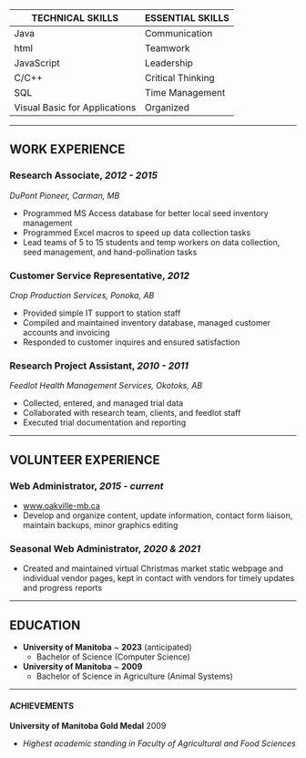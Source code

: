TECHNICAL SKILLS|ESSENTIAL SKILLS
----------------|-----------
Java|Communication
html|Teamwork
JavaScript|Leadership
C/C++|Critical Thinking
SQL|Time Management
Visual Basic for Applications|Organized

_________________
## WORK EXPERIENCE

### Research Associate, _2012 - 2015_
_DuPont Pioneer, Carman, MB_
* Programmed MS Access database for better local seed inventory management
* Programmed Excel macros to speed up data collection tasks
* Lead teams of 5 to 15 students and temp workers on data collection, seed management, and hand-pollination tasks

### Customer Service Representative, _2012_
_Crop Production Services, Ponoka, AB_
* Provided simple IT support to station staff
* Compiled and maintained inventory database, managed customer accounts and invoicing
* Responded to customer inquires and ensured satisfaction

### Research Project Assistant, _2010 - 2011_
_Feedlot Health Management Services, Okotoks, AB_
* Collected, entered, and managed trial data
* Collaborated with research team, clients, and feedlot staff
* Executed trial documentation and reporting

__________________
## VOLUNTEER EXPERIENCE

### Web Administrator, _2015 - current_
* www.oakville-mb.ca
* Develop and organize content, update information, contact form liaison, maintain backups, minor graphics editing

### Seasonal Web Administrator, _2020 & 2021_
* Created and maintained virtual Christmas market static webpage and individual vendor pages, kept in contact with vendors for timely updates and progress reports

__________________
## EDUCATION
* **University of Manitoba** ~ **2023** (anticipated)
  * Bachelor of Science (Computer Science)
* **University of Manitoba** ~ **2009**
  * Bachelor of Science in Agriculture (Animal Systems)

_________________
#### ACHIEVEMENTS
**University of Manitoba Gold Medal** 2009
* _Highest academic standing in Faculty of Agricultural and Food Sciences_

